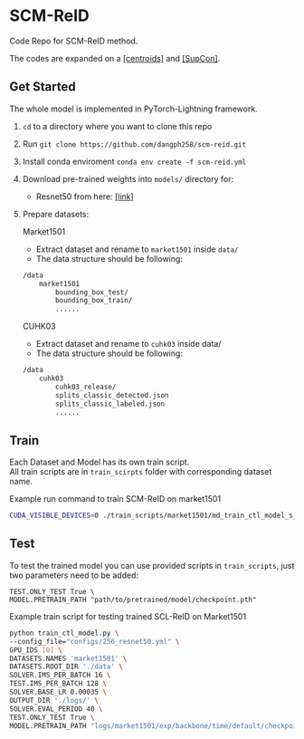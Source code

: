 # SCM-ReID

Code Repo for SCM-ReID method.

The codes are expanded on a [[centroids]](https://github.com/mikwieczorek/centroids-reid) and [[SupCon]](https://github.com/HobbitLong/SupContrast).

## Get Started

The whole model is implemented in PyTorch-Lightning framework.

1. `cd` to a directory where you want to clone this repo
2. Run `git clone https://github.com/dangph258/scm-reid.git`
3. Install conda enviroment `conda env create -f scm-reid.yml`
4. Download pre-trained weights into `models/` directory for:
    - Resnet50 from here: [[link]](https://download.pytorch.org/models/resnet50-19c8e357.pth)
5. Prepare datasets:

    Market1501
    * Extract dataset and rename to `market1501` inside `data/`
    * The data structure should be following:

    ```bash
    /data
        market1501
            bounding_box_test/
            bounding_box_train/
            ......
    ```
    CUHK03

    * Extract dataset and rename to `cuhk03` inside data/
    * The data structure should be following:

    ```bash
    /data
        cuhk03
           	cuhk03_release/
           	splits_classic_detected.json
            splits_classic_labeled.json
           	......
    ```

## Train
Each Dataset and Model has its own train script.  
All train scripts are in `train_scirpts` folder with corresponding dataset name.

Example run command to train SCM-ReID on market1501
```bash
CUDA_VISIBLE_DEVICES=0 ./train_scripts/market1501/md_train_ctl_model_s_r50_market1501.sh
```


## Test
To test the trained model you can use provided scripts in `train_scripts`, just two parameters need to be added:  
    
    TEST.ONLY_TEST True \  
    MODEL.PRETRAIN_PATH "path/to/pretrained/model/checkpoint.pth"
    
Example train script for testing trained SCL-ReID on Market1501
```bash
python train_ctl_model.py \
--config_file="configs/256_resnet50.yml" \
GPU_IDS [0] \
DATASETS.NAMES 'market1501' \
DATASETS.ROOT_DIR './data' \
SOLVER.IMS_PER_BATCH 16 \
TEST.IMS_PER_BATCH 128 \
SOLVER.BASE_LR 0.00035 \
OUTPUT_DIR './logs/' \
SOLVER.EVAL_PERIOD 40 \
TEST.ONLY_TEST True \
MODEL.PRETRAIN_PATH "logs/market1501/exp/backbone/time/default/checkpoints/epoch=119.ckpt"
```
